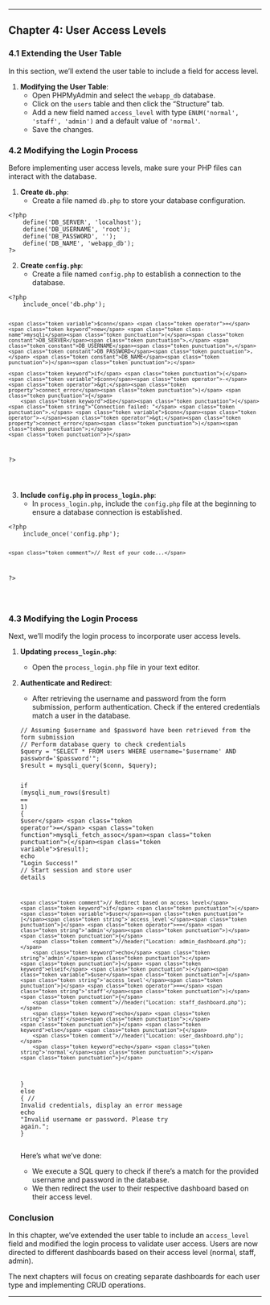 <hr>
<h2 id="chapter-4-user-access-levels">Chapter 4: User Access Levels</h2>
<h3 id="extending-the-user-table">4.1 Extending the User Table</h3>
<p>In this section, we’ll extend the user table to include a field for access level.</p>
<ol>
<li><strong>Modifying the User Table</strong>:
<ul>
<li>Open PHPMyAdmin and select the <code>webapp_db</code> database.</li>
<li>Click on the <code>users</code> table and then click the “Structure” tab.</li>
<li>Add a new field named <code>access_level</code> with type <code>ENUM('normal', 'staff', 'admin')</code> and a default value of <code>'normal'</code>.</li>
<li>Save the changes.</li>
</ul>
</li>
</ol>
<h3 id="modifying-the-login-process">4.2 Modifying the Login Process</h3>
<p>Before implementing user access levels, make sure your PHP files can interact with the database.</p>
<ol>
<li><strong>Create <code>db.php</code></strong>:
<ul>
<li>Create a file named <code>db.php</code> to store your database configuration.</li>
</ul>
</li>
</ol>
<pre class=" language-php"><code class="prism  language-php"><span class="token php language-php"><span class="token delimiter important">&lt;?php</span>
    <span class="token function">define</span><span class="token punctuation">(</span><span class="token string">'DB_SERVER'</span><span class="token punctuation">,</span> <span class="token string">'localhost'</span><span class="token punctuation">)</span><span class="token punctuation">;</span>
    <span class="token function">define</span><span class="token punctuation">(</span><span class="token string">'DB_USERNAME'</span><span class="token punctuation">,</span> <span class="token string">'root'</span><span class="token punctuation">)</span><span class="token punctuation">;</span>
    <span class="token function">define</span><span class="token punctuation">(</span><span class="token string">'DB_PASSWORD'</span><span class="token punctuation">,</span> <span class="token string">''</span><span class="token punctuation">)</span><span class="token punctuation">;</span>
    <span class="token function">define</span><span class="token punctuation">(</span><span class="token string">'DB_NAME'</span><span class="token punctuation">,</span> <span class="token string">'webapp_db'</span><span class="token punctuation">)</span><span class="token punctuation">;</span>
<span class="token delimiter important">?&gt;</span></span>
</code></pre>
<ol start="2">
<li><strong>Create <code>config.php</code></strong>:
<ul>
<li>Create a file named <code>config.php</code> to establish a connection to the database.</li>
</ul>
</li>
</ol>
<pre class=" language-php"><code class="prism  language-php"><span class="token php language-php"><span class="token delimiter important">&lt;?php</span>
    <span class="token keyword">include_once</span><span class="token punctuation">(</span><span class="token string">'db.php'</span><span class="token punctuation">)</span><span class="token punctuation">;</span>

    <span class="token variable">$conn</span> <span class="token operator">=</span> <span class="token keyword">new</span> <span class="token class-name">mysqli</span><span class="token punctuation">(</span><span class="token constant">DB_SERVER</span><span class="token punctuation">,</span> <span class="token constant">DB_USERNAME</span><span class="token punctuation">,</span> <span class="token constant">DB_PASSWORD</span><span class="token punctuation">,</span> <span class="token constant">DB_NAME</span><span class="token punctuation">)</span><span class="token punctuation">;</span>

    <span class="token keyword">if</span> <span class="token punctuation">(</span><span class="token variable">$conn</span><span class="token operator">-</span><span class="token operator">&gt;</span><span class="token property">connect_error</span><span class="token punctuation">)</span> <span class="token punctuation">{</span>
        <span class="token keyword">die</span><span class="token punctuation">(</span><span class="token string">"Connection failed: "</span> <span class="token punctuation">.</span> <span class="token variable">$conn</span><span class="token operator">-</span><span class="token operator">&gt;</span><span class="token property">connect_error</span><span class="token punctuation">)</span><span class="token punctuation">;</span>
    <span class="token punctuation">}</span>
<span class="token delimiter important">?&gt;</span></span>

</code></pre>
<ol start="3">
<li><strong>Include <code>config.php</code> in <code>process_login.php</code></strong>:
<ul>
<li>In <code>process_login.php</code>, include the <code>config.php</code> file at the beginning to ensure a database connection is established.</li>
</ul>
</li>
</ol>
<pre class=" language-php"><code class="prism  language-php"><span class="token php language-php"><span class="token delimiter important">&lt;?php</span>
    <span class="token keyword">include_once</span><span class="token punctuation">(</span><span class="token string">'config.php'</span><span class="token punctuation">)</span><span class="token punctuation">;</span>

    <span class="token comment">// Rest of your code...</span>
<span class="token delimiter important">?&gt;</span></span>

</code></pre>
<h3 id="modifying-the-login-process-1">4.3 Modifying the Login Process</h3>
<p>Next, we’ll modify the login process to incorporate user access levels.</p>
<ol>
<li>
<p><strong>Updating <code>process_login.php</code></strong>:</p>
<ul>
<li>Open the <code>process_login.php</code> file in your text editor.</li>
</ul>
</li>
<li>
<p><strong>Authenticate and Redirect</strong>:</p>
<ul>
<li>After retrieving the username and password from the form submission, perform authentication. Check if the entered credentials match a user in the database.</li>
</ul>
<pre class=" language-php"><code class="prism  language-php"><span class="token comment">// Assuming $username and $password have been retrieved from the form submission</span>
<span class="token comment">// Perform database query to check credentials</span>
<span class="token variable">$query</span> <span class="token operator">=</span> <span class="token string">"SELECT * FROM users WHERE username='$username' AND password='$password'"</span><span class="token punctuation">;</span>
<span class="token variable">$result</span> <span class="token operator">=</span> <span class="token function">mysqli_query</span><span class="token punctuation">(</span><span class="token variable">$conn</span><span class="token punctuation">,</span> <span class="token variable">$query</span><span class="token punctuation">)</span><span class="token punctuation">;</span>

<span class="token keyword">if</span> <span class="token punctuation">(</span><span class="token function">mysqli_num_rows</span><span class="token punctuation">(</span><span class="token variable">$result</span><span class="token punctuation">)</span> <span class="token operator">==</span> <span class="token number">1</span><span class="token punctuation">)</span> <span class="token punctuation">{</span>
    <span class="token variable">$user</span> <span class="token operator">=</span> <span class="token function">mysqli_fetch_assoc</span><span class="token punctuation">(</span><span class="token variable">$result</span><span class="token punctuation">)</span><span class="token punctuation">;</span>
 	<span class="token keyword">echo</span> <span class="token string">"Login Success!"</span>
    <span class="token comment">// Start session and store user details</span>

    <span class="token comment">// Redirect based on access level</span>
 	<span class="token keyword">if</span> <span class="token punctuation">(</span><span class="token variable">$user</span><span class="token punctuation">[</span><span class="token string">'access_level'</span><span class="token punctuation">]</span> <span class="token operator">==</span> <span class="token string">'admin'</span><span class="token punctuation">)</span> <span class="token punctuation">{</span> 
 		<span class="token comment">//header("Location: admin_dashboard.php"); </span>
 		<span class="token keyword">echo</span> <span class="token string">'admin'</span><span class="token punctuation">;</span>
 	<span class="token punctuation">}</span> <span class="token keyword">elseif</span> <span class="token punctuation">(</span><span class="token variable">$user</span><span class="token punctuation">[</span><span class="token string">'access_level'</span><span class="token punctuation">]</span> <span class="token operator">==</span> <span class="token string">'staff'</span><span class="token punctuation">)</span> <span class="token punctuation">{</span> 
 		<span class="token comment">//header("Location: staff_dashboard.php"); </span>
 		<span class="token keyword">echo</span> <span class="token string">'staff'</span><span class="token punctuation">;</span>
 	<span class="token punctuation">}</span> <span class="token keyword">else</span> <span class="token punctuation">{</span> 
 		<span class="token comment">//header("Location: user_dashboard.php"); </span>
 		<span class="token keyword">echo</span> <span class="token string">'normal'</span><span class="token punctuation">;</span>
 	<span class="token punctuation">}</span>
<span class="token punctuation">}</span> <span class="token keyword">else</span> <span class="token punctuation">{</span>
    <span class="token comment">// Invalid credentials, display an error message</span>
    <span class="token keyword">echo</span> <span class="token string">"Invalid username or password. Please try again."</span><span class="token punctuation">;</span>
<span class="token punctuation">}</span>
</code></pre>
<p>Here’s what we’ve done:</p>
<ul>
<li>We execute a SQL query to check if there’s a match for the provided username and password in the database.</li>
<li>We then redirect the user to their respective dashboard based on their access level.</li>
</ul>
</li>
</ol>
<h3 id="conclusion">Conclusion</h3>
<p>In this chapter, we’ve extended the user table to include an <code>access_level</code> field and modified the login process to validate user access. Users are now directed to different dashboards based on their access level (normal, staff, admin).</p>
<p>The next chapters will focus on creating separate dashboards for each user type and implementing CRUD operations.</p>
<hr>

